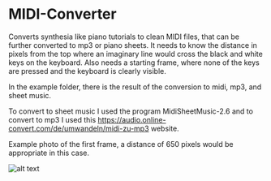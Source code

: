 # MIDI-Converter

Converts synthesia like piano tutorials to clean MIDI files, that can be further converted to mp3 or piano sheets.
It needs to know the distance in pixels from the top where an imaginary line would cross the black and white keys on the keyboard.
Also needs a starting frame, where none of the keys are pressed and the keyboard is clearly visible.

In the example folder, there is the result of the conversion to midi, mp3, and sheet music.

To convert to sheet music I used the program MidiSheetMusic-2.6 and to convert to mp3 I used this https://audio.online-convert.com/de/umwandeln/midi-zu-mp3 website.

Example photo of the first frame, a distance of 650 pixels would be appropriate in this case.

![alt text](https://github.com/41pha1/MIDI-Converter/blob/main/example/example.png?raw=true)
